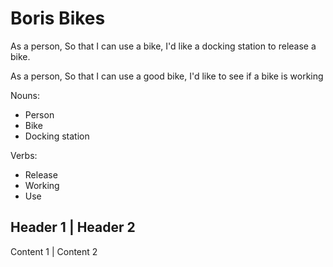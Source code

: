 # Boris Bikes

As a person,
So that I can use a bike,
I'd like a docking station to release a bike.

As a person,
So that I can use a good bike,
I'd like to see if a bike is working

Nouns:
- Person
- Bike
- Docking station

Verbs:
- Release
- Working
- Use

Header 1 | Header 2
-------------------
Content 1 | Content 2
